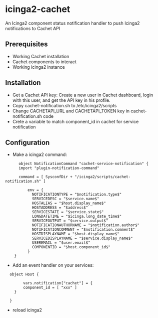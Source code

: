 # icinga2-cachet
An Icinga2 component status notification handler to push Icinga2 notifications to Cachet API

## Prerequisites
 - Working Cachet installation
 - Cachet components to interact 
 - Working icinga2 instance 

## Installation

 - Get a Cachet API key: Create a new user in Cachet dashboard, login with this user, and get the API key in his profile.
 - Copy cachet-notification.sh to /etc/icinga2/scripts
 - Change CACHETAPI_URL and CACHETAPI_TOKEN key in cachet-notification.sh code
 - Crete a variable to match component_id in cachet for service notification
 

## Configuration

 - Make a icinga2 command:
```
	  object NotificationCommand "cachet-service-notification" {
	  import "plugin-notification-command"

	  command = [ SysconfDir + "/icinga2/scripts/cachet-notification.sh" ]

		  env = {
		    NOTIFICATIONTYPE = "$notification.type$"
		    SERVICEDESC = "$service.name$"
		    HOSTALIAS = "$host.display_name$"
		    HOSTADDRESS = "$address$"
		    SERVICESTATE = "$service.state$"
		    LONGDATETIME = "$icinga.long_date_time$"
		    SERVICEOUTPUT = "$service.output$"
		    NOTIFICATIONAUTHORNAME = "$notification.author$"
		    NOTIFICATIONCOMMENT = "$notification.comment$"
		    HOSTDISPLAYNAME = "$host.display_name$"
		    SERVICEDISPLAYNAME = "$service.display_name$"
		    USEREMAIL = "$user.email$"
		    COMPONENTID = "$host.component_id$"
		  }
	}

```
 - Add an event handler on your services:
```
  object Host {
  	 
  	    vars.notification["cachet"] = {
        component_id = [ "xxx" ]
    }

  }
```
 - reload icinga2

